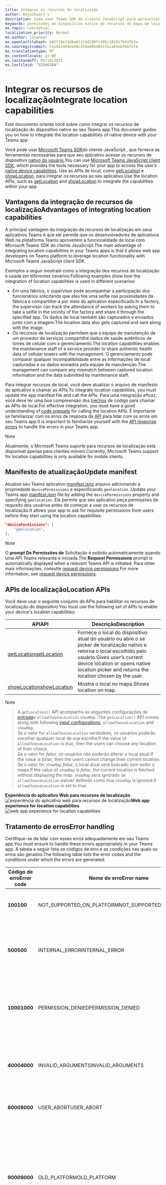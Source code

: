 ```yaml
---
title: Integrar os recursos de localização
author: Rajeshwari-v
description: Como usar Teams SDK do cliente JavaScript para aproveitar os recursos de localização
keywords: permissões de dispositivo nativo de recursos de mapa de localização
ms.topic: conceptual
localization_priority: Normal
ms.author: lajanuar
ms.openlocfilehash: b85f19e74d0a8121dd290fc395c1018178437b3a
ms.sourcegitcommit: 51e4a1464ea58c254ad6bd0317aca03ebf6bf1f6
ms.translationtype: MT
ms.contentlocale: pt-BR
ms.lasthandoff: 05/19/2021
ms.locfileid: "52566184"
---
```

# <a name="integrate-location-capabilities"></a><span data-ttu-id="601bb-104">Integrar os recursos de localização</span><span class="sxs-lookup"><span data-stu-id="601bb-104">Integrate location capabilities</span></span> 

<span data-ttu-id="601bb-105">Este documento orienta você sobre como integrar os recursos de localização do dispositivo nativo ao seu Teams app.</span><span class="sxs-lookup"><span data-stu-id="601bb-105">This document guides you on how to integrate the location capabilities of native device with your Teams app.</span></span>  

<span data-ttu-id="601bb-106">Você pode usar [Microsoft Teams SDK](/javascript/api/overview/msteams-client?view=msteams-client-js-latest&preserve-view=true)do cliente JavaScript , que fornece as ferramentas necessárias para que seu aplicativo acesse os recursos de dispositivo [nativo do usuário.](native-device-permissions.md)</span><span class="sxs-lookup"><span data-stu-id="601bb-106">You can use [Microsoft Teams JavaScript client SDK](/javascript/api/overview/msteams-client?view=msteams-client-js-latest&preserve-view=true), which provides the tools necessary for your app to access the user’s [native device capabilities](native-device-permissions.md).</span></span> <span data-ttu-id="601bb-107">Use as APIs de local, como [getLocation](/javascript/api/@microsoft/teams-js/location?view=msteams-client-js-latest#getLocation_LocationProps___error__SdkError__location__Location_____void_&preserve-view=true) e [showLocation,](/javascript/api/@microsoft/teams-js/location?view=msteams-client-js-latest#showLocation_Location___error__SdkError__status__boolean_____void_&preserve-view=true) para integrar os recursos ao seu aplicativo.</span><span class="sxs-lookup"><span data-stu-id="601bb-107">Use the location APIs, such as [getLocation](/javascript/api/@microsoft/teams-js/location?view=msteams-client-js-latest#getLocation_LocationProps___error__SdkError__location__Location_____void_&preserve-view=true) and [showLocation](/javascript/api/@microsoft/teams-js/location?view=msteams-client-js-latest#showLocation_Location___error__SdkError__status__boolean_____void_&preserve-view=true) to integrate the capabilities within your app.</span></span> 

## <a name="advantages-of-integrating-location-capabilities"></a><span data-ttu-id="601bb-108">Vantagens da integração de recursos de localização</span><span class="sxs-lookup"><span data-stu-id="601bb-108">Advantages of integrating location capabilities</span></span>

<span data-ttu-id="601bb-109">A principal vantagem da integração de recursos de localização em seus aplicativos Teams é que ele permite que os desenvolvedores de aplicativos Web na plataforma Teams aproveitem a funcionalidade de local com Microsoft Teams SDK do cliente JavaScript.</span><span class="sxs-lookup"><span data-stu-id="601bb-109">The main advantage of integrating location capabilities in your Teams apps is that it allows web app developers on Teams platform to leverage location functionality with Microsoft Teams JavaScript client SDK.</span></span> 

<span data-ttu-id="601bb-110">Exemplos a seguir mostram como a integração dos recursos de localização é usada em diferentes cenários:</span><span class="sxs-lookup"><span data-stu-id="601bb-110">Following examples show how the integration of location capabilities is used in different scenarios:</span></span>
* <span data-ttu-id="601bb-111">Em uma fábrica, o supervisor pode acompanhar a participação dos funcionários solicitando que eles tire uma selfie nas proximidades da fábrica e compartilhe-a por meio do aplicativo especificado.</span><span class="sxs-lookup"><span data-stu-id="601bb-111">In a factory, the supervisor can track the attendance of workers by asking them to take a selfie in the vicinity of the factory and share it through the specified app.</span></span> <span data-ttu-id="601bb-112">Os dados de local também são capturados e enviados junto com a imagem.</span><span class="sxs-lookup"><span data-stu-id="601bb-112">The location data also gets captured and sent along with the image.</span></span>
* <span data-ttu-id="601bb-113">Os recursos de localização permitem que a equipe de manutenção de um provedor de serviços compartilhe dados de saúde autênticos de torres de celular com o gerenciamento.</span><span class="sxs-lookup"><span data-stu-id="601bb-113">The location capabilities enables the maintenance staff of a service provider to share authentic health data of cellular towers with the management.</span></span> <span data-ttu-id="601bb-114">O gerenciamento pode comparar qualquer incompatibilidade entre as informações de local capturadas e os dados enviados pela equipe de manutenção.</span><span class="sxs-lookup"><span data-stu-id="601bb-114">The management can compare any mismatch between captured location information and the data submitted by maintenance staff.</span></span>

<span data-ttu-id="601bb-115">Para integrar recursos de local, você deve atualizar o arquivo de manifesto do aplicativo e chamar as APIs.</span><span class="sxs-lookup"><span data-stu-id="601bb-115">To integrate location capabilities, you must update the app manifest file and call the APIs.</span></span> <span data-ttu-id="601bb-116">Para uma integração eficaz, você deve ter uma boa compreensão dos [trechos](#code-snippets) de código para chamar as APIs de local.</span><span class="sxs-lookup"><span data-stu-id="601bb-116">For effective integration, you must have a good understanding of [code snippets](#code-snippets) for calling the location APIs.</span></span> <span data-ttu-id="601bb-117">É importante se familiarizar com os erros de resposta da [API](#error-handling) para lidar com os erros em seu Teams app.</span><span class="sxs-lookup"><span data-stu-id="601bb-117">It is important to familiarize yourself with the [API response errors](#error-handling) to handle the errors in your Teams app.</span></span>

> [!NOTE] 
> <span data-ttu-id="601bb-118">Atualmente, o Microsoft Teams suporte para recursos de localização está disponível apenas para clientes móveis.</span><span class="sxs-lookup"><span data-stu-id="601bb-118">Currently, Microsoft Teams support for location capabilities is only available for mobile clients.</span></span>

## <a name="update-manifest"></a><span data-ttu-id="601bb-119">Manifesto de atualização</span><span class="sxs-lookup"><span data-stu-id="601bb-119">Update manifest</span></span>

<span data-ttu-id="601bb-120">Atualize seu Teams aplicativo [manifest.jsno](../../resources/schema/manifest-schema.md#devicepermissions) arquivo adicionando a propriedade `devicePermissions` e especificando `geolocation` .</span><span class="sxs-lookup"><span data-stu-id="601bb-120">Update your Teams app [manifest.json](../../resources/schema/manifest-schema.md#devicepermissions) file by adding the `devicePermissions` property and specifying `geolocation`.</span></span> <span data-ttu-id="601bb-121">Ele permite que seu aplicativo peça permissões de requisito dos usuários antes de começar a usar os recursos de localização.</span><span class="sxs-lookup"><span data-stu-id="601bb-121">It allows your app to ask for requisite permissions from users before they start using the location capabilities.</span></span>

``` json
"devicePermissions": [
    "geolocation",
],
```

> [!NOTE]
> <span data-ttu-id="601bb-122">O **prompt De Permissões de** Solicitação é exibido automaticamente quando uma API Teams relevante é iniciada.</span><span class="sxs-lookup"><span data-stu-id="601bb-122">The **Request Permissions** prompt is automatically displayed when a relevant Teams API is initiated.</span></span> <span data-ttu-id="601bb-123">Para obter mais informações, consulte [request device permissions](native-device-permissions.md).</span><span class="sxs-lookup"><span data-stu-id="601bb-123">For more information, see [request device permissions](native-device-permissions.md).</span></span>

## <a name="location-apis"></a><span data-ttu-id="601bb-124">APIs de localização</span><span class="sxs-lookup"><span data-stu-id="601bb-124">Location APIs</span></span>

<span data-ttu-id="601bb-125">Você deve usar o seguinte conjunto de APIs para habilitar os recursos de localização do dispositivo:</span><span class="sxs-lookup"><span data-stu-id="601bb-125">You must use the following set of APIs to enable your device's location capabilities:</span></span>

| <span data-ttu-id="601bb-126">API</span><span class="sxs-lookup"><span data-stu-id="601bb-126">API</span></span>      | <span data-ttu-id="601bb-127">Descrição</span><span class="sxs-lookup"><span data-stu-id="601bb-127">Description</span></span>   |
| --- | --- |
|[<span data-ttu-id="601bb-128">getLocation</span><span class="sxs-lookup"><span data-stu-id="601bb-128">getLocation</span></span>](/javascript/api/@microsoft/teams-js/location?view=msteams-client-js-latest#getLocation_LocationProps___error__SdkError__location__Location_____void_&preserve-view=true) | <span data-ttu-id="601bb-129">Fornece o local do dispositivo atual do usuário ou abre o se picker de localização nativo e retorna o local escolhido pelo usuário.</span><span class="sxs-lookup"><span data-stu-id="601bb-129">Gives user’s current device location or opens native location picker and returns the location chosen by the user.</span></span> |
|[<span data-ttu-id="601bb-130">showLocation</span><span class="sxs-lookup"><span data-stu-id="601bb-130">showLocation</span></span>](/javascript/api/@microsoft/teams-js/location?view=msteams-client-js-latest#showLocation&preserve-view=true) | <span data-ttu-id="601bb-131">Mostra o local no mapa.</span><span class="sxs-lookup"><span data-stu-id="601bb-131">Shows location on map.</span></span> |

> [!NOTE]

> <span data-ttu-id="601bb-132">A `getLocation()` API acompanha as seguintes configurações de [entrada](/javascript/api/@microsoft/teams-js/locationprops?view=msteams-client-js-latest&preserve-view=true)e `allowChooseLocation` `showMap` .</span><span class="sxs-lookup"><span data-stu-id="601bb-132">The `getLocation()` API comes along with following [input configurations](/javascript/api/@microsoft/teams-js/locationprops?view=msteams-client-js-latest&preserve-view=true), `allowChooseLocation` and `showMap`.</span></span> <br/> <span data-ttu-id="601bb-133">Se o valor for `allowChooseLocation` *verdadeiro,* os usuários poderão escolher qualquer local de sua escolha.</span><span class="sxs-lookup"><span data-stu-id="601bb-133">If the value of `allowChooseLocation` is *true*, then the users can choose any location of their choice.</span></span><br/>  <span data-ttu-id="601bb-134">Se o valor for *falso,* os usuários não poderão alterar o local atual.</span><span class="sxs-lookup"><span data-stu-id="601bb-134">If the value is *false*, then the users cannot change their current location.</span></span><br/> <span data-ttu-id="601bb-135">Se o valor for `showMap` *false*, o local atual será buscado sem exibir o mapa.</span><span class="sxs-lookup"><span data-stu-id="601bb-135">If the value of `showMap` is *false*, the current location is fetched without displaying the map.</span></span> <span data-ttu-id="601bb-136">`showMap` será ignorado se `allowChooseLocation` estiver definido como *true*.</span><span class="sxs-lookup"><span data-stu-id="601bb-136">`showMap` is ignored if `allowChooseLocation` is set to *true*.</span></span>

<span data-ttu-id="601bb-137">**Experiência do aplicativo Web para recursos de localização** 
 ![ experiência do aplicativo web para recursos de localização](../../assets/images/tabs/location-capability.png)</span><span class="sxs-lookup"><span data-stu-id="601bb-137">**Web app experience for location capabilities**
![web app experience for location capabilities](../../assets/images/tabs/location-capability.png)</span></span>

## <a name="error-handling"></a><span data-ttu-id="601bb-138">Tratamento de erros</span><span class="sxs-lookup"><span data-stu-id="601bb-138">Error handling</span></span>

<span data-ttu-id="601bb-139">Certifique-se de lidar com esses erros adequadamente em seu Teams app.</span><span class="sxs-lookup"><span data-stu-id="601bb-139">You must ensure to handle these errors appropriately in your Teams app.</span></span> <span data-ttu-id="601bb-140">A tabela a seguir lista os códigos de erro e as condições nas quais os erros são gerados:</span><span class="sxs-lookup"><span data-stu-id="601bb-140">The following table lists the error codes and the conditions under which the errors are generated:</span></span> 

|<span data-ttu-id="601bb-141">Código de erro</span><span class="sxs-lookup"><span data-stu-id="601bb-141">Error code</span></span> |  <span data-ttu-id="601bb-142">Nome do erro</span><span class="sxs-lookup"><span data-stu-id="601bb-142">Error name</span></span>     | <span data-ttu-id="601bb-143">Condição</span><span class="sxs-lookup"><span data-stu-id="601bb-143">Condition</span></span>|
| --------- | --------------- | -------- |
| <span data-ttu-id="601bb-144">**100**</span><span class="sxs-lookup"><span data-stu-id="601bb-144">**100**</span></span> | <span data-ttu-id="601bb-145">NOT_SUPPORTED_ON_PLATFORM</span><span class="sxs-lookup"><span data-stu-id="601bb-145">NOT_SUPPORTED_ON_PLATFORM</span></span> | <span data-ttu-id="601bb-146">A API não tem suporte na plataforma atual.</span><span class="sxs-lookup"><span data-stu-id="601bb-146">API is not supported on the current platform.</span></span>|
| <span data-ttu-id="601bb-147">**500**</span><span class="sxs-lookup"><span data-stu-id="601bb-147">**500**</span></span> | <span data-ttu-id="601bb-148">INTERNAL_ERROR</span><span class="sxs-lookup"><span data-stu-id="601bb-148">INTERNAL_ERROR</span></span> | <span data-ttu-id="601bb-149">Erro interno é encontrado durante a execução da operação necessária.</span><span class="sxs-lookup"><span data-stu-id="601bb-149">Internal error is encountered while performing the required operation.</span></span>|
| <span data-ttu-id="601bb-150">**1000**</span><span class="sxs-lookup"><span data-stu-id="601bb-150">**1000**</span></span> | <span data-ttu-id="601bb-151">PERMISSION_DENIED</span><span class="sxs-lookup"><span data-stu-id="601bb-151">PERMISSION_DENIED</span></span> |<span data-ttu-id="601bb-152">As permissões de local negadas pelo usuário para o Teams App ou o web-app .</span><span class="sxs-lookup"><span data-stu-id="601bb-152">User denied location permissions to the Teams App or the web-app .</span></span>|
| <span data-ttu-id="601bb-153">**4000**</span><span class="sxs-lookup"><span data-stu-id="601bb-153">**4000**</span></span> | <span data-ttu-id="601bb-154">INVALID_ARGUMENTS</span><span class="sxs-lookup"><span data-stu-id="601bb-154">INVALID_ARGUMENTS</span></span> | <span data-ttu-id="601bb-155">A API é invocada com argumentos obrigatórios errados ou insuficientes.</span><span class="sxs-lookup"><span data-stu-id="601bb-155">API is invoked with wrong or insufficient mandatory arguments.</span></span>|
| <span data-ttu-id="601bb-156">**8000**</span><span class="sxs-lookup"><span data-stu-id="601bb-156">**8000**</span></span> | <span data-ttu-id="601bb-157">USER_ABORT</span><span class="sxs-lookup"><span data-stu-id="601bb-157">USER_ABORT</span></span> |<span data-ttu-id="601bb-158">O usuário cancelou a operação.</span><span class="sxs-lookup"><span data-stu-id="601bb-158">User cancelled the operation.</span></span>|
| <span data-ttu-id="601bb-159">**9000**</span><span class="sxs-lookup"><span data-stu-id="601bb-159">**9000**</span></span> | <span data-ttu-id="601bb-160">OLD_PLATFORM</span><span class="sxs-lookup"><span data-stu-id="601bb-160">OLD_PLATFORM</span></span> | <span data-ttu-id="601bb-161">O usuário está em uma com build de plataforma antiga onde a implementação da API não está presente.</span><span class="sxs-lookup"><span data-stu-id="601bb-161">User is on old platform build where implementation of the API is not present.</span></span> <span data-ttu-id="601bb-162">A atualização da com build deve resolver o problema.</span><span class="sxs-lookup"><span data-stu-id="601bb-162">Upgrading the build should resolve the issue.</span></span>|

## <a name="code-snippets"></a><span data-ttu-id="601bb-163">Trechos de código</span><span class="sxs-lookup"><span data-stu-id="601bb-163">Code snippets</span></span>

<span data-ttu-id="601bb-164">**Chamando `getLocation` a API para recuperar o local:**</span><span class="sxs-lookup"><span data-stu-id="601bb-164">**Calling `getLocation` API to retrieve the location:**</span></span>

```javascript
let locationProps = {"allowChooseLocation":true,"showMap":true};
microsoftTeams.location.getLocation(locationProps, (err: microsoftTeams.SdkError, location: microsoftTeams.location.Location) => {
          if (err) {
            output(err);
            return;
          }
          output(JSON.stringify(location));
});
```

<span data-ttu-id="601bb-165">**Chamando `showLocation` a API para exibir o local:**</span><span class="sxs-lookup"><span data-stu-id="601bb-165">**Calling `showLocation` API to display the location:**</span></span>

```javascript
let location = {"latitude":17,"longitude":17};
microsoftTeams.location.showLocation(location, (err: microsoftTeams.SdkError, result: boolean) => {
          if (err) {
            output(err);
            return;
          }
     output(result);
});
```

## <a name="see-also"></a><span data-ttu-id="601bb-166">Confira também</span><span class="sxs-lookup"><span data-stu-id="601bb-166">See also</span></span>

* [<span data-ttu-id="601bb-167">Integrar recursos de mídia no Teams</span><span class="sxs-lookup"><span data-stu-id="601bb-167">Integrate media capabilities in Teams</span></span>](mobile-camera-image-permissions.md)
* [<span data-ttu-id="601bb-168">Integrar o código de QR ou o recurso de scanner de código de barras Teams</span><span class="sxs-lookup"><span data-stu-id="601bb-168">Integrate QR code or barcode scanner capability in Teams</span></span>](qr-barcode-scanner-capability.md)
